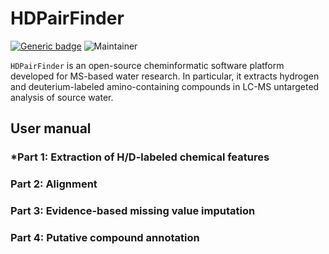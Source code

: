 # HDPairFinder
[![Generic badge](https://img.shields.io/badge/HDPairFinder-ver_1.0-<COLOR>.svg)](https://github.com/HuanLab/HDPairFinder)
![Maintainer](https://img.shields.io/badge/maintainer-Tingting_Zhao-blue)

`HDPairFinder` is an open-source cheminformatic software platform developed for MS-based water research. In particular, it extracts hydrogen and deuterium-labeled amino-containing compounds in LC-MS untargeted analysis of source water.

##  User manual

### *Part 1: Extraction of H/D-labeled chemical features

### Part 2: Alignment

### Part 3: Evidence-based missing value imputation

### Part 4: Putative compound annotation

